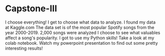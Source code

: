 # Capstone-III
I choose everything! I get to choose what data to analyze. 
I found my data at Kaggle.com 
The data set is of the most popular Spotify songs from the year 2000-2019. 
2,000 songs were analyzed 
I choose to see what valuables affect a song's popularity. 
I got to use my Python skills! Take a look at my colab notebook. 
Watch my powerpoint  presentation to find out some pretty interesting results! 
